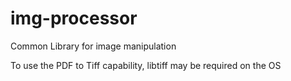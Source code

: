 # img-processor
Common Library for image manipulation

To use the PDF to Tiff capability, libtiff may be required on the OS
